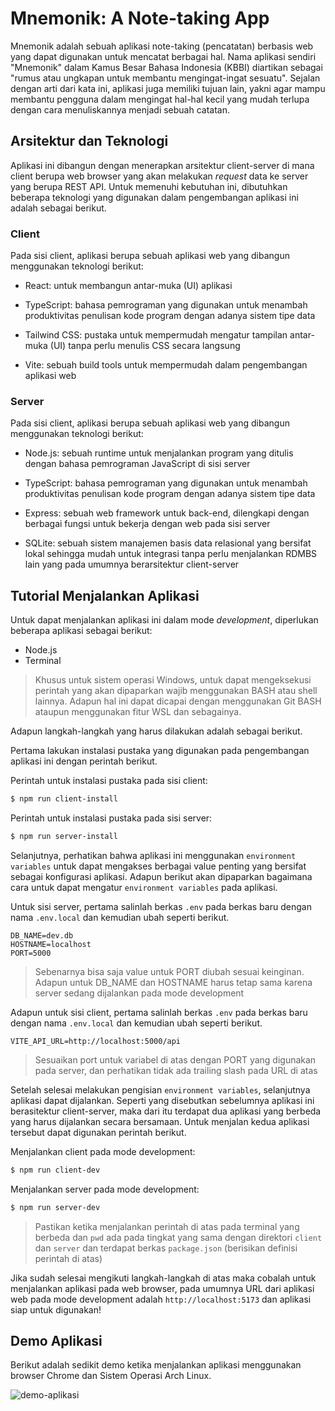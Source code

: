 # Mnemonik: A Note-taking App

Mnemonik adalah sebuah aplikasi note-taking (pencatatan) berbasis web yang dapat digunakan untuk mencatat berbagai hal. Nama aplikasi sendiri "Mnemonik" dalam Kamus Besar Bahasa Indonesia (KBBI) diartikan sebagai "rumus atau ungkapan untuk membantu mengingat-ingat sesuatu". Sejalan dengan arti dari kata ini, aplikasi juga memiliki tujuan lain, yakni agar mampu membantu pengguna dalam mengingat hal-hal kecil yang mudah terlupa dengan cara menuliskannya menjadi sebuah catatan.

## Arsitektur dan Teknologi

Aplikasi ini dibangun dengan menerapkan arsitektur client-server di mana client berupa web browser yang akan melakukan _request_ data ke server yang berupa REST API. Untuk memenuhi kebutuhan ini, dibutuhkan beberapa teknologi yang digunakan dalam pengembangan aplikasi ini adalah sebagai berikut.

### Client

Pada sisi client, aplikasi berupa sebuah aplikasi web yang dibangun menggunakan teknologi berikut:

- React: untuk membangun antar-muka (UI) aplikasi

- TypeScript: bahasa pemrograman yang digunakan untuk menambah produktivitas penulisan kode program dengan adanya sistem tipe data

- Tailwind CSS: pustaka untuk mempermudah mengatur tampilan antar-muka (UI) tanpa perlu menulis CSS secara langsung

- Vite: sebuah build tools untuk mempermudah dalam pengembangan aplikasi web

### Server

Pada sisi client, aplikasi berupa sebuah aplikasi web yang dibangun menggunakan teknologi berikut:

- Node.js: sebuah runtime untuk menjalankan program yang ditulis dengan bahasa pemrograman JavaScript di sisi server

- TypeScript: bahasa pemrograman yang digunakan untuk menambah produktivitas penulisan kode program dengan adanya sistem tipe data

- Express: sebuah web framework untuk back-end, dilengkapi dengan berbagai fungsi untuk bekerja dengan web pada sisi server

- SQLite: sebuah sistem manajemen basis data relasional yang bersifat lokal sehingga mudah untuk integrasi tanpa perlu menjalankan RDMBS lain yang pada umumnya berarsitektur client-server

## Tutorial Menjalankan Aplikasi

Untuk dapat menjalankan aplikasi ini dalam mode _development_, diperlukan beberapa aplikasi sebagai berikut:

- Node.js
- Terminal

> Khusus untuk sistem operasi Windows, untuk dapat mengeksekusi perintah yang akan dipaparkan wajib menggunakan BASH atau shell lainnya. Adapun hal ini dapat dicapai dengan menggunakan Git BASH ataupun menggunakan fitur WSL dan sebagainya.

Adapun langkah-langkah yang harus dilakukan adalah sebagai berikut.

Pertama lakukan instalasi pustaka yang digunakan pada pengembangan aplikasi ini dengan perintah berikut.

Perintah untuk instalasi pustaka pada sisi client:

```sh
$ npm run client-install
```

Perintah untuk instalasi pustaka pada sisi server:

```sh
$ npm run server-install
```

Selanjutnya, perhatikan bahwa aplikasi ini menggunakan `environment variables` untuk dapat mengakses berbagai value penting yang bersifat sebagai konfigurasi aplikasi. Adapun berikut akan dipaparkan bagaimana cara untuk dapat mengatur `environment variables` pada aplikasi.

Untuk sisi server, pertama salinlah berkas `.env` pada berkas baru dengan nama `.env.local` dan kemudian ubah seperti berikut.

```
DB_NAME=dev.db
HOSTNAME=localhost
PORT=5000
```

> Sebenarnya bisa saja value untuk PORT diubah sesuai keinginan. Adapun untuk DB_NAME dan HOSTNAME harus tetap sama karena server sedang dijalankan pada mode development

Adapun untuk sisi client, pertama salinlah berkas `.env` pada berkas baru dengan nama `.env.local` dan kemudian ubah seperti berikut.

```
VITE_API_URL=http://localhost:5000/api
```

> Sesuaikan port untuk variabel di atas dengan PORT yang digunakan pada server, dan perhatikan tidak ada trailing slash pada URL di atas

Setelah selesai melakukan pengisian `environment variables`, selanjutnya aplikasi dapat dijalankan. Seperti yang disebutkan sebelumnya aplikasi ini berasitektur client-server, maka dari itu terdapat dua aplikasi yang berbeda yang harus dijalankan secara bersamaan. Untuk menjalan kedua aplikasi tersebut dapat digunakan perintah berikut.

Menjalankan client pada mode development:

```sh
$ npm run client-dev
```

Menjalankan server pada mode development:

```sh
$ npm run server-dev
```

> Pastikan ketika menjalankan perintah di atas pada terminal yang berbeda dan `pwd` ada pada tingkat yang sama dengan direktori `client` dan `server` dan terdapat berkas `package.json` (berisikan definisi perintah di atas)

Jika sudah selesai mengikuti langkah-langkah di atas maka cobalah untuk menjalankan aplikasi pada web browser, pada umumnya URL dari aplikasi web pada mode development adalah `http://localhost:5173` dan aplikasi siap untuk digunakan!

## Demo Aplikasi

Berikut adalah sedikit demo ketika menjalankan aplikasi menggunakan browser Chrome dan Sistem Operasi Arch Linux.

![demo-aplikasi](/resources/demo.gif)
